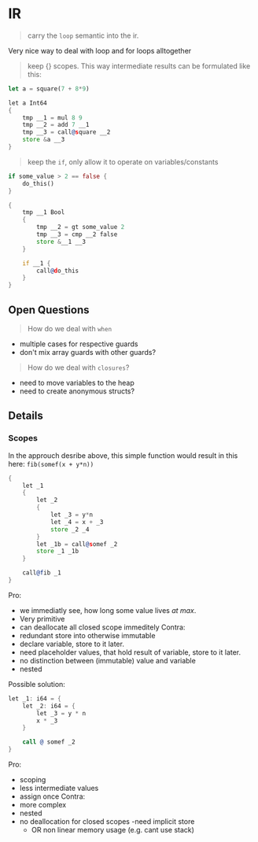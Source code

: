 # IR

> carry the `loop` semantic into the ir.

Very nice way to deal with loop and for loops alltogether


> keep {} scopes.
This way intermediate results can be formulated like this:

```rust
let a = square(7 + 8*9)
```
<!-- note, that types are ommited -->
```asm
let a Int64
{
    tmp __1 = mul 8 9
    tmp __2 = add 7 __1
    tmp __3 = call@square __2
    store &a __3
}
```

> keep the `if`, only allow it to operate on variables/constants

```rust
if some_value > 2 == false {
    do_this()
}
```

```asm
{
    tmp __1 Bool
    {
        tmp __2 = gt some_value 2
        tmp __3 = cmp __2 false
        store &__1 __3
    }

    if __1 {
        call@do_this
    }
}
```



## Open Questions

> How do we deal with `when`
 - multiple cases for respective guards
 - don't mix array guards with other guards?

> How do we deal with `closures`?
 - need to move variables to the heap
 - need to create anonymous structs?


## Details

### Scopes

In the approuch desribe above, this simple function would result in this here:
`fib(somef(x + y*n))`

```asm
{
    let _1
    {
        let _2
        {
            let _3 = y*n
            let _4 = x + _3
            store _2 _4
        }
        let _1b = call@somef _2
        store _1 _1b
    }

    call@fib _1
}
```

Pro:
- we immediatly see, how long some value lives _at max_.
- Very primitive
- can deallocate all closed scope immeditely
Contra:
- redundant store into otherwise immutable
- declare variable, store to it later.
- need placeholder values, that hold result of variable, store to it later.
- no distinction between (immutable) value and variable
- nested

Possible solution:

```asm
let _1: i64 = {
    let _2: i64 = {
        let _3 = y * n
        x * _3
    }

    call @ somef _2
}
```

Pro:
- scoping
- less intermediate values
- assign once
Contra:
- more complex
- nested
- no deallocation for closed scopes
  -need implicit store
  - OR non linear memory usage (e.g. cant use stack)

